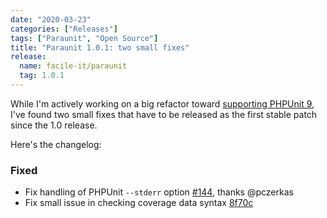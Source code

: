 ```yaml
---
date: "2020-03-23"
categories: ["Releases"]
tags: ["Paraunit", "Open Source"]
title: "Paraunit 1.0.1: two small fixes"
release:
  name: facile-it/paraunit
  tag: 1.0.1
---
```


While I'm actively working on a big refactor toward [supporting PHPUnit 9](https://github.com/facile-it/paraunit/pull/149), I've found two small fixes that have to be released as the first stable patch since the 1.0 release.

Here's the changelog:

### Fixed
 * Fix handling of PHPUnit `--stderr` option [#144](https://github.com/facile-it/paraunit/pull/144), thanks @pczerkas
 * Fix small issue in checking coverage data syntax [8f70c](https://github.com/facile-it/paraunit/commit/8f70c479adf266ccec59103b20895c02ac7ef4c3)
